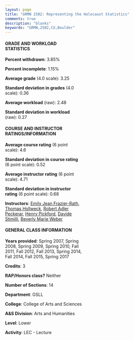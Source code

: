 ```yaml
---
layout: page
title: "GRMN 2502: Representing the Holocaust Statistics"
comments: true
description: "blanks"
keywords: "GRMN,2502,CU,Boulder"
---
```

<head>
<script src="https://ajax.googleapis.com/ajax/libs/jquery/2.1.3/jquery.min.js"></script>
<script src="https://dl.dropboxusercontent.com/s/pc42nxpaw1ea4o9/highcharts.js?dl=0"></script>
<!-- <script src="../assets/js/highcharts.js"></script> -->
<style type="text/css">@font-face {
	font-family: "Bebas Neue";
	src: url(https://www.filehosting.org/file/details/544349/BebasNeue Regular.otf) format("opentype");
	}
	h1.Bebas { 
		font-family: "Bebas Neue", Verdana, Tahoma;
	}
</style>
</head>
<body>
	<div id="container" style="float: right; width: 45%; height: 88%; margin-left: 2.5%; margin-right: 2.5%;"></div>
	<script language="JavaScript">
		$(document).ready(function() {
		var chart = {type: 'column'};
		var title = {text: 'Grade Distribution'};
		var xAxis = {categories: ['A','B','C','D','F'],crosshair: true};
		var yAxis = {min: 0,title: {text: 'Percentage'}};
		var tooltip = {headerFormat: '<center><b><span style="font-size:20px">{point.key}</span></b></center>',
		               pointFormat: '<td style="padding:0"><b>{point.y:.1f}%</b></td>',
		               footerFormat: '</table>',shared: true,useHTML: true};
		var plotOptions = {column: {pointPadding: 0.0,borderWidth: 0}};  
		var credits = {enabled: false};var series= [{name: 'Percent',data: [49.81,34.14,12.21,2.49,1.34,]}];
		var json = {};
		json.chart = chart;
		json.title = title;
		json.tooltip = tooltip;
		json.xAxis = xAxis;
		json.yAxis = yAxis;  
		json.series = series;
		json.plotOptions = plotOptions;  
		json.credits = credits;
		$('#container').highcharts(json);
	});
	</script>
</body>
			   
#### GRADE AND WORKLOAD STATISTICS

**Percent withdrawn**: 3.85%

**Percent incomplete**: 1.15%

**Average grade** (4.0 scale): 3.25

**Standard deviation in grades** (4.0 scale): 0.36

**Average workload** (raw): 2.48

**Standard deviation in workload** (raw): 0.27

#### COURSE AND INSTRUCTOR RATINGS/INFORMATION

**Average course rating** (6 point scale): 4.6

**Standard deviation in course rating** (6 point scale): 0.52

**Average instructor rating** (6 point scale): 4.71

**Standard deviation in instructor rating** (6 point scale): 0.68

**Instructors**: <a href='../../instructors/Emily_Jean_Frazier-Rath'>Emily Jean Frazier-Rath</a>, <a href='../../instructors/Thomas_Hollweck'>Thomas Hollweck</a>, <a href='../../instructors/Robert_Adler_Peckerar'>Robert Adler Peckerar</a>, <a href='../../instructors/Henry_Pickford'>Henry Pickford</a>, <a href='../../instructors/Davide_Stimilli'>Davide Stimilli</a>, <a href='../../instructors/Beverly_Marie_Weber'>Beverly Marie Weber</a>

#### GENERAL CLASS INFORMATION

**Years provided**: Spring 2007, Spring 2008, Spring 2009, Spring 2010, Fall 2011, Fall 2012, Fall 2013, Spring 2014, Fall 2014, Fall 2015, Spring 2017

**Credits**: 3

**RAP/Honors class?** Neither

**Number of Sections**: 14

**Department**: GSLL

**College**: College of Arts and Sciences

**A&S Division**: Arts and Humanities

**Level**: Lower

**Activity**: LEC - Lecture
